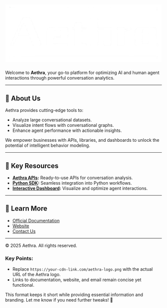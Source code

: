 # ![Aethra Logo](/aethra-logo.png)

Welcome to **Aethra**, your go-to platform for optimizing AI and human agent interactions through powerful conversation analytics.

---

## 🌟 About Us
Aethra provides cutting-edge tools to:
- Analyze large conversational datasets.
- Visualize intent flows with conversational graphs.
- Enhance agent performance with actionable insights.

We empower businesses with APIs, libraries, and dashboards to unlock the potential of intelligent behavior modeling.

---

## 💼 Key Resources
- **[Aethra APIs](https://github.com/aethra-org/aethra-apis):** Ready-to-use APIs for conversation analysis.
- **[Python SDK](https://github.com/aethra-org/python-library):** Seamless integration into Python workflows.
- **[Interactive Dashboard](https://github.com/aethra-org/dashboard):** Visualize and optimize agent interactions.

---

## 📖 Learn More
- [Official Documentation](https://docs.aethra.example.com)
- [Website](https://www.aethra.example.com)
- [Contact Us](mailto:contact@aethra.example.com)

---

© 2025 Aethra. All rights reserved.


### Key Points:
- Replace `https://your-cdn-link.com/aethra-logo.png` with the actual URL of the Aethra logo.
- Links to documentation, website, and email remain concise yet functional.

This format keeps it short while providing essential information and branding. Let me know if you need further tweaks! 🚀
